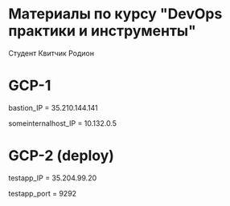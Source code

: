 # Материалы по курсу "DevOps практики и инструменты"
Cтудент Квитчик Родион

# GCP-1
bastion_IP = 35.210.144.141

someinternalhost_IP = 10.132.0.5

# GCP-2 (deploy)
testapp_IP = 35.204.99.20

testapp_port = 9292
